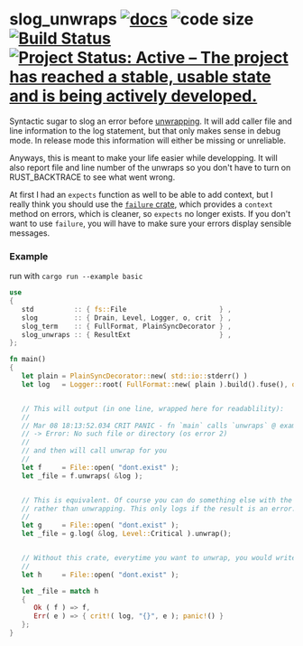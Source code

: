 # slog_unwraps [![docs](https://docs.rs/slog_unwraps/badge.svg)](https://docs.rs/slog_unwraps) ![code size](https://img.shields.io/github/languages/code-size/najamelan/slog_unwraps.svg) [![Build Status](https://api.travis-ci.org/najamelan/slog_unwraps.svg?branch=master)](https://travis-ci.org/najamelan/slog_unwraps) [![Project Status: Active – The project has reached a stable, usable state and is being actively developed.](https://www.repostatus.org/badges/latest/active.svg)](https://www.repostatus.org/#active)

Syntactic sugar to slog an error before [unwrapping](https://doc.rust-lang.org/std/result/enum.Result.html#method.unwrap).
It will add caller file and line information to the log statement, but that only makes sense in debug mode.
In release mode this information will either be missing or unreliable.

Anyways, this is meant to make your life easier while developping. It will also report file and line number of the unwraps
so you don't have to turn on RUST_BACKTRACE to see what went wrong.

At first I had an `expects` function as well to be able to add context, but I really think you should use the
[`failure` crate](https://docs.rs/failure), which provides a `context` method on errors, which is cleaner, so `expects`
no longer exists. If you don't want to use `failure`, you will have to make sure your errors display sensible messages.

### Example

run with `cargo run --example basic`

```rust
use
{
   std          :: { fs::File                       } ,
   slog         :: { Drain, Level, Logger, o, crit  } ,
   slog_term    :: { FullFormat, PlainSyncDecorator } ,
   slog_unwraps :: { ResultExt                      } ,
};

fn main()
{
   let plain = PlainSyncDecorator::new( std::io::stderr() )                  ;
   let log   = Logger::root( FullFormat::new( plain ).build().fuse(), o!() ) ;


   // This will output (in one line, wrapped here for readablility):
   //
   // Mar 08 18:13:52.034 CRIT PANIC - fn `main` calls `unwraps` @ examples/basic.rs:20
   // -> Error: No such file or directory (os error 2)
   //
   // and then will call unwrap for you
   //
   let f     = File::open( "dont.exist" );
   let _file = f.unwraps( &log );


   // This is equivalent. Of course you can do something else with the result after logging
   // rather than unwrapping. This only logs if the result is an error.
   //
   let g     = File::open( "dont.exist" );
   let _file = g.log( &log, Level::Critical ).unwrap();


   // Without this crate, everytime you want to unwrap, you would write something like:
   //
   let h     = File::open( "dont.exist" );

   let _file = match h
   {
      Ok ( f ) => f,
      Err( e ) => { crit!( log, "{}", e ); panic!() }
   };
}
```

